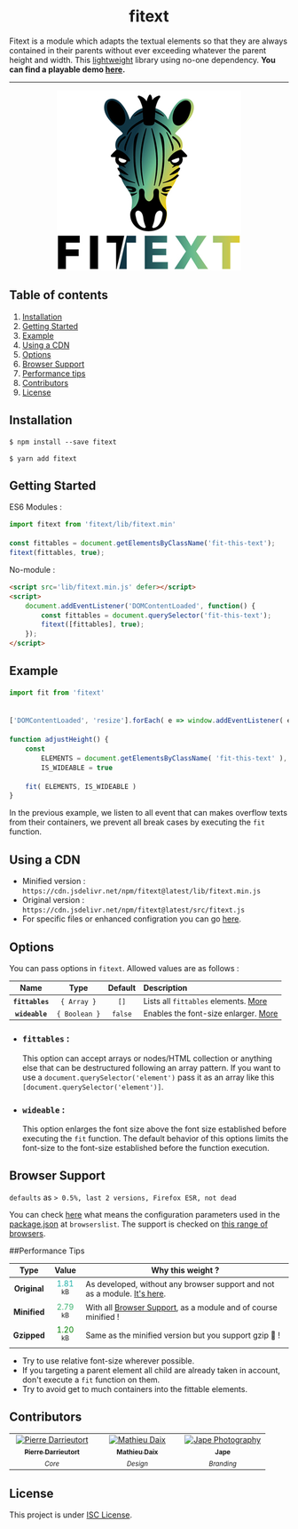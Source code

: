 <h1 align="center">fitext</h1>

Fitext is a module which adapts the textual elements so that they are always contained in their parents without ever exceeding whatever the parent height and width. This [lightweight](#performance-tips) library using no-one dependency. **You can find a playable demo [here](https://pierredarrieutort.github.io/fitext/).**
___

<div align="center">
    <img src="./src/img/fitext_logo.jpg" alt="Logo fitext">
</div>

## Table of contents

1. [Installation](#installation)
2. [Getting Started](#getting-started)
3. [Example](#Example)
4. [Using a CDN](#using-a-cdn)
5. [Options](#options)
6. [Browser Support](#browser-suport)
7. [Performance tips](#performance-tips)
8. [Contributors](#contributors)
9. [License](#license)

## Installation

```shell
$ npm install --save fitext
```
```shell
$ yarn add fitext
```

## Getting Started

ES6 Modules :
```js
import fitext from 'fitext/lib/fitext.min'

const fittables = document.getElementsByClassName('fit-this-text');
fitext(fittables, true);
```

No-module :
```html
<script src='lib/fitext.min.js' defer></script>
<script>
    document.addEventListener('DOMContentLoaded', function() {
        const fittables = document.querySelector('fit-this-text');
        fitext([fittables], true);
    });
</script>
```
## Example

```js
import fit from 'fitext'


['DOMContentLoaded', 'resize'].forEach( e => window.addEventListener( e, adjustHeight ) )

function adjustHeight() {
    const
        ELEMENTS = document.getElementsByClassName( 'fit-this-text' ),
        IS_WIDEABLE = true

    fit( ELEMENTS, IS_WIDEABLE )
}
```

In the previous example, we listen to all event that can makes overflow texts from their containers, we prevent all break cases by executing the `fit` function.

## Using a CDN

- Minified version : `https://cdn.jsdelivr.net/npm/fitext@latest/lib/fitext.min.js`
- Original version : `https://cdn.jsdelivr.net/npm/fitext@latest/src/fitext.js`
- For specific files or enhanced configration you can go [here](https://www.jsdelivr.com/package/npm/fitext).


## Options

You can pass options in `fitext`. Allowed values are as follows :

|Name|Type|Default|Description|
|:--:|:--:|:-----:|:----------|
|**`fittables`**|`{ Array }`|`[]`|Lists all `fittables` elements. [More](#fittables)|
|**`wideable`**|`{ Boolean }`|`false`|Enables the font-size enlarger. [More](#wideable)|

- ### `fittables` :
    This option can accept arrays or nodes/HTML collection or anything else that can be destructured following an array pattern. If you want to use a `document.querySelector('element')` pass it as an array like this `[document.querySelector('element')]`.

- ### `wideable` :
    This option enlarges the font size above the font size established before executing the `fit` function.
    The default behavior of this options limits the font-size to the font-size established before the function execution.

## Browser Support

`defaults` as `> 0.5%, last 2 versions, Firefox ESR, not dead`

You can check [here](https://github.com/browserslist/browserslist#queries) what means the configuration parameters used in the [package.json](package.json) at `browserslist`.
The support is checked on [this range of browsers](https://browserl.ist/?q=defaults).

##Performance Tips

Type|Value|Why this weight ?
:----:|:-----:|---
**Original**|<span style="color:lightseagreen">1.81</span> <sup>kB</sup>| As developed, without any browser support and not as a module. [It's here](src/fitext.js, "Get the file").
**Minified**|<span style="color:mediumseagreen">2.79</span> <sup>kB</sup>| With all [Browser Support](#browser-suport), as a module and of course minified !
**Gzipped**|<span style="color:green">1.20</span> <sup>kB</sup>| Same as the minified version but you support gzip 🎉 !

- Try to use relative font-size wherever possible.
- If you targeting a parent element all child are already taken in account, don't execute a `fit` function on them.
- Try to avoid get to much containers into the fittable elements.

## Contributors

<table>
    <tbody>
        <tr>
            <td align="center" width="140">
                <a href="https://github.com/pierredarrieutort">
                    <img src="https://avatars0.githubusercontent.com/u/25182438?s=460&amp;v=4" alt="Pierre Darrieutort" width="100px;" />
                    <br />
                    <sub><strong>Pierre Darrieutort</strong></sub>
                </a><br>
                    <sub><i>Core</i></sub>
            </td>
            <td align="center" width="140">
                <a href="https://github.com/mathieudaix">
                    <img src="https://scontent.xx.fbcdn.net/v/t1.15752-9/95019821_1336186823257776_6091369584101687296_n.jpg?_nc_cat=109&_nc_sid=b96e70&_nc_ohc=vzl7zKAyKi0AX9JY36K&_nc_ad=z-m&_nc_cid=0&_nc_zor=9&_nc_ht=scontent.xx&oh=c0b399312a81efd43099d87ea03d8b37&oe=5ECFC9AF" alt="Mathieu Daix" width="100px;" />
                    <br />
                    <sub><strong>Mathieu Daix</strong></sub>
                </a><br>
                    <sub><i>Design</i></sub>
            </td>
            <td align="center" width="140">
                <a href=https://www.instagram.com/jape_photography/">
                    <img src="https://scontent-cdg2-1.cdninstagram.com/v/t51.2885-19/s150x150/87216381_788522074974374_7740995681304707072_n.jpg?_nc_ht=scontent-cdg2-1.cdninstagram.com&_nc_ohc=skjsIYhclVgAX9ewtZk&oh=17baa04f8587b0089e9b2e22ef0624e1&oe=5ED93384" alt="Jape Photography" width="100px;" />
                    <br />
                    <sub><strong>Jape</strong></sub>
                </a><br>
                    <sub><i>Branding</i></sub>
            </td>
        </tr>
    </tbody>
</table>

## License

This project is under [ISC License](LICENSE.md).
